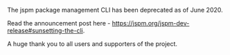 The jspm package management CLI has been deprecated as of June 2020.

Read the announcement post here - https://jspm.org/jspm-dev-release#sunsetting-the-cli.

A huge thank you to all users and supporters of the project.
